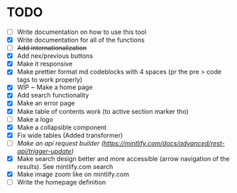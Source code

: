 # TODO

- [ ] Write documentation on how to use this tool
- [x] Write documentation for all of the functions
- [ ] ~~Add internationalization~~
- [x] Add nex/previous buttons
- [x] Make it responsive
- [x] Make prettier format md codeblocks with 4 spaces (pr the pre > code tags to work properly)
- [x] WIP ~ Make a home page
- [x] Add search functionality
- [x] Make an error page
- [x] Make table of contents work (to active section marker tho)
- [ ] Make a logo
- [x] Make a collapsible component
- [x] Fix wide tables (Added transformer)
- [ ] *Make an api request builder (https://mintlify.com/docs/advanced/rest-api/trigger-update)*
- [x] Make search design better and more accessible (arrow navigation of the results). See mintlify.com search
- [x] Make image zoom like on mintlify.com
- [ ] Write the homepage definition
